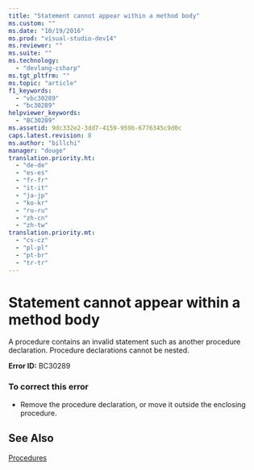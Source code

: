 ```yaml
---
title: "Statement cannot appear within a method body"
ms.custom: ""
ms.date: "10/19/2016"
ms.prod: "visual-studio-dev14"
ms.reviewer: ""
ms.suite: ""
ms.technology: 
  - "devlang-csharp"
ms.tgt_pltfrm: ""
ms.topic: "article"
f1_keywords: 
  - "vbc30289"
  - "bc30289"
helpviewer_keywords: 
  - "BC30289"
ms.assetid: 9dc332e2-3dd7-4159-959b-6776345c9d0c
caps.latest.revision: 8
ms.author: "billchi"
manager: "douge"
translation.priority.ht: 
  - "de-de"
  - "es-es"
  - "fr-fr"
  - "it-it"
  - "ja-jp"
  - "ko-kr"
  - "ru-ru"
  - "zh-cn"
  - "zh-tw"
translation.priority.mt: 
  - "cs-cz"
  - "pl-pl"
  - "pt-br"
  - "tr-tr"
---
```

# Statement cannot appear within a method body
A procedure contains an invalid statement such as another procedure declaration. Procedure declarations cannot be nested.  
  
 **Error ID:** BC30289  
  
### To correct this error  
  
-   Remove the procedure declaration, or move it outside the enclosing procedure.  
  
## See Also  
 [Procedures](../Topic/Procedures%20in%20Visual%20Basic.md)